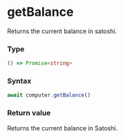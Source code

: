 # getBalance

Returns the current balance in satoshi.

### Type
```ts
() => Promise<string>
```

### Syntax
```js
await computer.getBalance()
```

### Return value

Returns the current balance in Satoshi.
